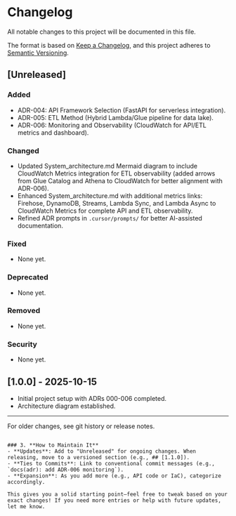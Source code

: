    # Changelog

   All notable changes to this project will be documented in this file.

   The format is based on [Keep a Changelog](https://keepachangelog.com/en/1.1.0/),
   and this project adheres to [Semantic Versioning](https://semver.org/spec/v2.0.0.html).

   ## [Unreleased]

   ### Added
   - ADR-004: API Framework Selection (FastAPI for serverless integration).
   - ADR-005: ETL Method (Hybrid Lambda/Glue pipeline for data lake).
   - ADR-006: Monitoring and Observability (CloudWatch for API/ETL metrics and dashboard).

   ### Changed
   - Updated System_architecture.md Mermaid diagram to include CloudWatch Metrics integration for ETL observability (added arrows from Glue Catalog and Athena to CloudWatch for better alignment with ADR-006).
   - Enhanced System_architecture.md with additional metrics links: Firehose, DynamoDB, Streams, Lambda Sync, and Lambda Async to CloudWatch Metrics for complete API and ETL observability.
   - Refined ADR prompts in `.cursor/prompts/` for better AI-assisted documentation.

   ### Fixed
   - None yet.

   ### Deprecated
   - None yet.

   ### Removed
   - None yet.

   ### Security
   - None yet.

   ## [1.0.0] - 2025-10-15
   - Initial project setup with ADRs 000-006 completed.
   - Architecture diagram established.

   ---

   For older changes, see git history or release notes.
   ```

### 3. **How to Maintain It**
   - **Updates**: Add to "Unreleased" for ongoing changes. When releasing, move to a versioned section (e.g., ## [1.1.0]).
   - **Ties to Commits**: Link to conventional commit messages (e.g., `docs(adr): add ADR-006 monitoring`).
   - **Expansion**: As you add more (e.g., API code or IaC), categorize accordingly.

   This gives you a solid starting point—feel free to tweak based on your exact changes! If you need more entries or help with future updates, let me know.